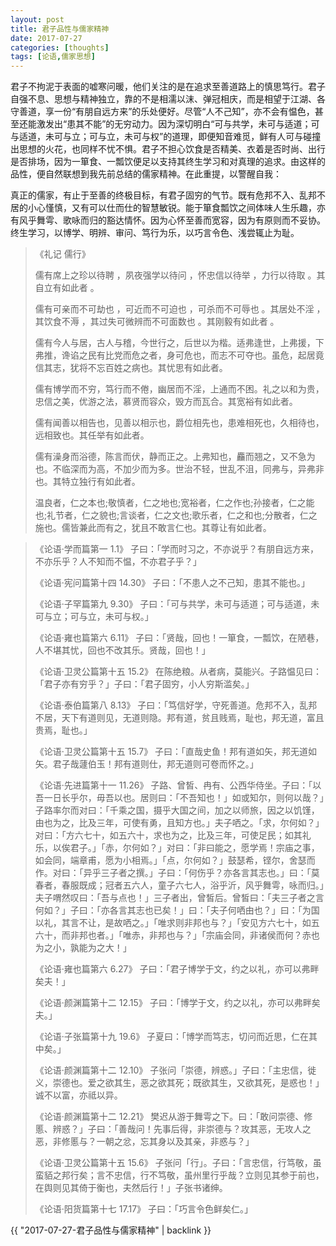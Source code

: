 ```yaml
---
layout: post
title: 君子品性与儒家精神
date: 2017-07-27
categories: [thoughts]
tags: [论语,儒家思想]
---
```


君子不拘泥于表面的嘘寒问暖，他们关注的是在追求至善道路上的慎思笃行。君子自强不息、思想与精神独立，靠的不是相濡以沫、弹冠相庆，而是相望于江湖、各守善道，享一份“有朋自远方来”的乐处便好。尽管“人不己知”，亦不会有愠色，甚至还能激发出“患其不能”的无穷动力。因为深切明白“可与共学，未可与适道；可与适道，未可与立；可与立，未可与权”的道理，即便知音难觅，鲜有人可与碰撞出思想的火花，也同样不忧不惧。君子不担心饮食是否精美、衣着是否时尚、出行是否排场，因为一箪食、一瓢饮便足以支持其终生学习和对真理的追求。由这样的品性，便自然联想到我先前总结的儒家精神。在此重提，以警醒自我：

真正的儒家，有止于至善的终极目标，有君子固穷的气节。既有危邦不入、乱邦不居的小心慬慎，又有可以仕而仕的智慧敏锐。能于箪食瓢饮之间体味人生乐趣，亦有风乎舞雩、歌咏而归的豁达情怀。因为心怀至善而宽容，因为有原则而不妥协。终生学习，以博学、明辨、审问、笃行为乐，以巧言令色、浅尝辄止为耻。

> 《礼记 儒行》
>
> 儒有席上之珍以待聘 ，夙夜强学以待问 ，怀忠信以待举 ，力行以待取 。其自立有如此者 。
>
> 儒有可亲而不可劫也 ，可近而不可迫也 ，可杀而不可辱也 。其居处不淫 ，其饮食不溽 ，其过失可微辨而不可面数也 。其刚毅有如此者 。
>
> 儒有今人与居，古人与稽，今世行之，后世以为楷。适弗逢世，上弗援，下弗推，谗谄之民有比党而危之者，身可危也，而志不可夺也。虽危，起居竟信其志，犹将不忘百姓之病也。其忧思有如此者。
>
> 儒有博学而不穷，笃行而不倦，幽居而不淫，上通而不困。礼之以和为贵，忠信之美，优游之法，慕贤而容众，毁方而瓦合。其宽裕有如此者。
>
> 儒有闻善以相告也，见善以相示也，爵位相先也，患难相死也，久相待也，远相致也。其任举有如此者。
>
> 儒有澡身而浴德，陈言而伏，静而正之。上弗知也，麤而翘之，又不急为也。不临深而为高，不加少而为多。世治不轻，世乱不沮，同弗与，异弗非也。其特立独行有如此者。
>
> 温良者，仁之本也;敬慎者，仁之地也;宽裕者，仁之作也;孙接者，仁之能也;礼节者，仁之貌也;言谈者，仁之文也;歌乐者，仁之和也;分散者，仁之施也。儒皆兼此而有之，犹且不敢言仁也。其尊让有如此者。

> 《论语·学而篇第一 1.1》 子曰：「学而时习之，不亦说乎？有朋自远方来，不亦乐乎？人不知而不愠，不亦君子乎？」
>
> 《论语·宪问篇第十四 14.30》 子曰：「不患人之不己知，患其不能也。」
>
> 《论语·子罕篇第九 9.30》 子曰：「可与共学，未可与适道；可与适道，未可与立；可与立，未可与权。」
>
> 《论语·雍也篇第六 6.11》 子曰：「贤哉，回也！一箪食，一瓢饮，在陋巷，人不堪其忧，回也不改其乐。贤哉，回也！」
>
> 《论语·卫灵公篇第十五 15.2》 在陈绝粮。从者病，莫能兴。子路愠见曰：「君子亦有穷乎？」子曰：「君子固穷，小人穷斯滥矣。」
>
> 《论语·泰伯篇第八 8.13》 子曰：「笃信好学，守死善道。危邦不入，乱邦不居，天下有道则见，无道则隐。邦有道，贫且贱焉，耻也，邦无道，富且贵焉，耻也。」
>
> 《论语·卫灵公篇第十五 15.7》 子曰：「直哉史鱼！邦有道如矢，邦无道如矢。君子哉蘧伯玉！邦有道则仕，邦无道则可卷而怀之。」
>
> 《论语·先进篇第十一 11.26》 子路、曾皙、冉有、公西华侍坐。子曰：「以吾一日长乎尔，毋吾以也。居则曰：「不吾知也！」如或知尔，则何以哉？」子路率尔而对曰：「千乘之国，摄乎大国之间，加之以师旅，因之以饥馑，由也为之，比及三年，可使有勇，且知方也。」夫子哂之。「求，尔何如？」对曰：「方六七十，如五六十，求也为之，比及三年，可使足民；如其礼乐，以俟君子。」「赤，尔何如？」对曰：「非曰能之，愿学焉！宗庙之事，如会同，端章甫，愿为小相焉。」「点，尔何如？」鼓瑟希，铿尔，舍瑟而作。对曰：「异乎三子者之撰。」子曰：「何伤乎？亦各言其志也。」曰：「莫春者，春服既成；冠者五六人，童子六七人，浴乎沂，风乎舞雩，咏而归。」夫子喟然叹曰：「吾与点也！」三子者出，曾皙后。曾皙曰：「夫三子者之言何如？」子曰：「亦各言其志也已矣！」曰：「夫子何哂由也？」曰：「为国以礼，其言不让，是故哂之。」「唯求则非邦也与？」「安见方六七十，如五六十，而非邦也者。」「唯赤，非邦也与？」「宗庙会同，非诸侯而何？赤也为之小，孰能为之大！」
>
> 《论语·雍也篇第六 6.27》 子曰：「君子博学于文，约之以礼，亦可以弗畔矣夫！」
>
> 《论语·颜渊篇第十二 12.15》 子曰：「博学于文，约之以礼，亦可以弗畔矣夫。」
>
> 《论语·子张篇第十九 19.6》 子夏曰：「博学而笃志，切问而近思，仁在其中矣。」
>
> 《论语·颜渊篇第十二 12.10》 子张问「崇德，辨惑。」子曰：「主忠信，徙义，崇德也。爱之欲其生，恶之欲其死；既欲其生，又欲其死，是惑也！」诚不以富，亦祗以异。
>
> 《论语·颜渊篇第十二 12.21》 樊迟从游于舞雩之下。曰：「敢问崇德、修慝、辨惑？」子曰：「善哉问！先事后得，非崇德与？攻其恶，无攻人之恶，非修慝与？一朝之忿，忘其身以及其亲，非惑与？」
>
> 《论语·卫灵公篇第十五 15.6》 子张问「行」。子曰：「言忠信，行笃敬，虽蛮貊之邦行矣；言不忠信，行不笃敬，虽州里行乎哉？立则见其参于前也，在舆则见其倚于衡也，夫然后行！」子张书诸绅。
>
> 《论语·阳货篇第十七 17.17》 子曰：「巧言令色鲜矣仁。」

{{ "2017-07-27-君子品性与儒家精神" | backlink }}
